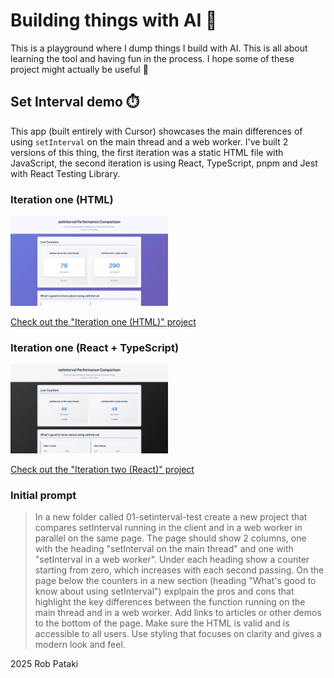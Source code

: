 # Building things with AI 🤖

This is a playground where I dump things I build with AI. This is all about learning the tool and having fun in the process. I hope some of these project might actually be useful 🫣

## Set Interval demo ⏱️

This app (built entirely with Cursor) showcases the main differences of using `setInterval` on the main thread and a web worker. I've built 2 versions of this thing, the first iteration was a static HTML file with JavaScript, the second iteration is using React, TypeScript, pnpm and Jest with React Testing Library.

### Iteration one (HTML)

<img src="./docs/assets/img/00-set-interval-00-html.webp" width="50%" height="auto" alt="Screenshot of the HTML setInterval demo running in the browser" />

[Check out the "Iteration one (HTML)" project](./00-set-interval-demo/00-iteration-one-html-js)

### Iteration one (React + TypeScript)

<img src="./docs/assets/img/00-set-interval-01-react.webp" width="50%" height="auto" alt="Screenshot of the React setInterval demo running in the browser" />

[Check out the "Iteration two (React)" project](./00-set-interval-demo/01-iteration-two-react-ts)

### Initial prompt

> In a new folder called 01-setinterval-test create a new project that compares setInterval running in the client and in a web worker in parallel on the same page. The page should show 2 columns, one with the heading "setInterval on the main thread" and one with "setInterval in a web worker". Under each heading show a counter starting from zero, which increases with each second passing. On the page below the counters in a new section (heading "What's good to know about using setInterval") explpain the pros and cons that highlight the key differences between the function running on the main thread and in a web worker. Add links to articles or other demos to the bottom of the page. Make sure the HTML is valid and is accessible to all users. Use styling that focuses on clarity and gives a modern look and feel.

2025 Rob Pataki

